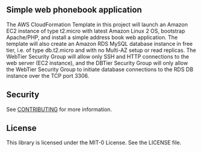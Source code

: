 ## Simple web phonebook application

The AWS CloudFormation Template in this project will launch an Amazon EC2 instance of type t2.micro with latest Amazon Linux 2 OS, bootstrap Apache/PHP, and install a simple address book web application. The template will also create an Amazon RDS MySQL database instance in free tier, i.e. of type db.t2.micro and with no Multi-AZ setup or read replicas. The WebTier Security Group will allow only SSH and HTTP connections to the web server (EC2 instance), and the DBTier Security Group will only allow the WebTier Security Group to initiate database connections to the RDS DB instance over the TCP port 3306.

## Security

See [CONTRIBUTING](CONTRIBUTING.md#security-issue-notifications) for more information.

## License

This library is licensed under the MIT-0 License. See the LICENSE file.

